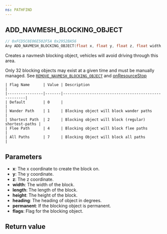 ```yaml
---
ns: PATHFIND
---
```

## ADD_NAVMESH_BLOCKING_OBJECT

```c
// 0xFCD5C8E06E502F5A 0x2952BA56
Any ADD_NAVMESH_BLOCKING_OBJECT(float x, float y, float z, float width, float length, float height, float heading, BOOL permanent, Any flags);
```

Creates a navmesh blocking object, vehicles will avoid driving through this area. 

Only 32 blocking objects may exist at a given time and must be manually managed. See [`REMOVE_NAVMESH_BLOCKING_OBJECT`](#\_0x46399A7895957C0E) and [onResourceStop](https://docs.fivem.net/docs/scripting-reference/events/list/onResourceStop/)

```
| Flag Name      | Value | Description                                         |
|----------------|-------|-----------------------------------------------------|
| Default        | 0     |                                                     |
| Wander Path    | 1     | Blocking object will block wander paths             |
| Shortest Path  | 2     | Blocking object will block (regular) shortest-paths |
| Flee Path      | 4     | Blocking object will block flee paths               |
| All Paths      | 7     | Blocking Object will block all paths                |
```

## Parameters
* **x**: The x coordinate to create the block on.
* **y**: The y coordinate.
* **z**: The z coordinate. 
* **width**: The width of the block.
* **length**: The length of the block.
* **height**: The height of the block.
* **heading**: The heading of object in degrees.
* **permanent**: If the blocking object is permanent.
* **flags**: Flag for the blocking object.

## Return value
